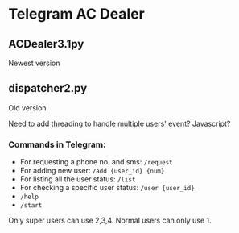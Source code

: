 # Telegram AC Dealer

## ACDealer3.1py
Newest version



## dispatcher2.py
Old version

Need to add threading to handle multiple users' event? Javascript?

### Commands in Telegram:
- For requesting a phone no. and sms: `/request`
- For adding new user: `/add {user_id} {num}`
- For listing all the user status: `/list`
- For checking a specific user status: `/user {user_id}`
- `/help`
- `/start`

Only super users can use 2,3,4. Normal users can only use 1.
